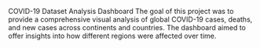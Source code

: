 COVID-19 Dataset Analysis Dashboard
The goal of this project was to provide a comprehensive visual analysis of global COVID-19 cases, deaths, and new cases across continents and countries.
The dashboard aimed to offer insights into how different regions were affected over time.
